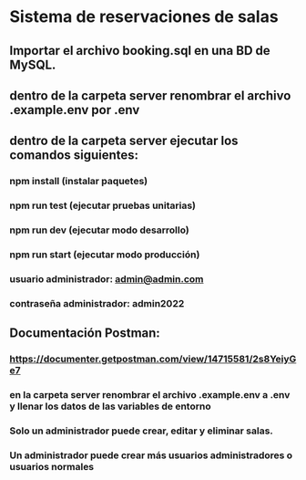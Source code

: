 # Sistema de reservaciones de salas

## Importar el archivo booking.sql en una BD de MySQL.
## dentro de la carpeta server renombrar el archivo .example.env por .env
## dentro de la carpeta server ejecutar los comandos siguientes:
### npm install (instalar paquetes)
### npm run test (ejecutar pruebas unitarias)
### npm run dev (ejecutar modo desarrollo)
### npm run start (ejecutar modo producción)

### usuario administrador: admin@admin.com
### contraseña administrador: admin2022

## Documentación Postman: 
### https://documenter.getpostman.com/view/14715581/2s8YeiyGe7

### en la carpeta server renombrar el archivo .example.env a .env y llenar los datos de las variables de entorno

### Solo un administrador puede crear, editar y eliminar salas.
### Un administrador puede crear más usuarios administradores o usuarios normales
